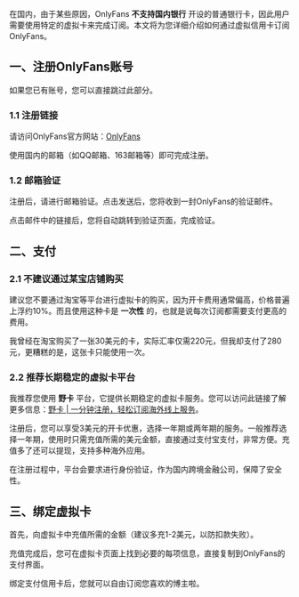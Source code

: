在国内，由于某些原因，OnlyFans **不支持国内银行** 开设的普通银行卡，因此用户需要使用特定的虚拟卡来完成订阅。本文将为您详细介绍如何通过虚拟信用卡订阅OnlyFans。

## 一、注册OnlyFans账号

如果您已有账号，您可以直接跳过此部分。

### 1.1 注册链接

请访问OnlyFans官方网站：[OnlyFans](https://onlyfans.com/)

使用国内的邮箱（如QQ邮箱、163邮箱等）即可完成注册。

### 1.2 邮箱验证

注册后，请进行邮箱验证。点击发送后，您将收到一封OnlyFans的验证邮件。

点击邮件中的链接后，您将自动跳转到验证页面，完成验证。

## 二、支付

### 2.1 不建议通过某宝店铺购买

建议您不要通过淘宝等平台进行虚拟卡的购买，因为开卡费用通常偏高，价格普遍上浮约10%。而且使用这种卡是 **一次性** 的，也就是说每次订阅都需要支付更高的费用。

我曾经在淘宝购买了一张30美元的卡，实际汇率仅需220元，但我却支付了280元，更糟糕的是，这张卡只能使用一次。

### 2.2 推荐长期稳定的虚拟卡平台

我推荐您使用 **野卡** 平台，它提供长期稳定的虚拟卡服务。您可以访问此链接了解更多信息：[野卡 | 一分钟注册，轻松订阅海外线上服务](https://bit.ly/bewildcard)。

注册后，您可以享受3美元的开卡优惠，选择一年期或两年期的服务。一般推荐选择一年期，使用时只需充值所需的美元金额，直接通过支付宝支付，非常方便。充值多了还可以提现，支持多种海外应用。

在注册过程中，平台会要求进行身份验证，作为国内跨境金融公司，保障了安全性。

## 三、绑定虚拟卡

首先，向虚拟卡中充值所需的金额（建议多充1-2美元，以防扣款失败）。

充值完成后，您可在虚拟卡页面上找到必要的每项信息，直接复制到OnlyFans的支付界面。

绑定支付信用卡后，您就可以自由订阅您喜欢的博主啦。
